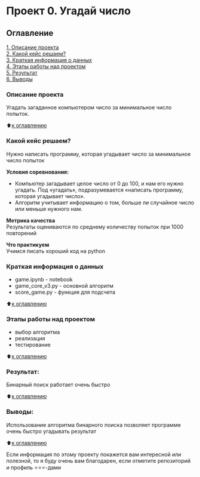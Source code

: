 # Проект 0. Угадай число

## Оглавление  
[1. Описание проекта](https://github.com/Vinnezor/python/blob/develop/project_0/README.md#Описание-проекта)  
[2. Какой кейс решаем?](https://github.com/Vinnezor/python/blob/develop/project_0/README.md#Какой-кейс-решаем)  
[3. Краткая информация о данных](https://github.com/Vinnezor/python/blob/develop/project_0/README.md#Краткая-информация-о-данных)  
[4. Этапы работы над проектом](https://github.com/Vinnezor/python/blob/develop/project_0/README.md#Этапы-работы-над-проектом)  
[5. Результат](https://github.com/Vinnezor/python/blob/develop/project_0/README.md#Результат)    
[6. Выводы](https://github.com/Vinnezor/python/blob/develop/project_0/README.md#Выводы) 

### Описание проекта    
Угадать загаданное компьютером число за минимальное число попыток.

:arrow_up:[к оглавлению](https://github.com/Vinnezor/python/blob/develop/project_0/README.md#Оглавление)



### Какой кейс решаем?    
Нужно написать программу, которая угадывает число за минимальное число попыток

**Условия соревнования:**  
- Компьютер загадывает целое число от 0 до 100, и нам его нужно угадать. Под «угадать», подразумевается «написать программу, которая угадывает число».
- Алгоритм учитывает информацию о том, больше ли случайное число или меньше нужного нам.

**Метрика качества**     
Результаты оцениваются по среднему количеству попыток при 1000 повторений

**Что практикуем**     
Учимся писать хороший код на python


### Краткая информация о данных
- game.ipynb - notebook
- game_core_v3.py - основной алгоритм
- score_game.py - функция для подсчета
  
:arrow_up:[к оглавлению](https://github.com/Vinnezor/python/blob/develop/project_0/README.md#Оглавление)


### Этапы работы над проектом  
- выбор алгоритма
- реализация 
- тестирование

:arrow_up:[к оглавлению](https://github.com/Vinnezor/python/blob/develop/project_0/README.md#Оглавление)


### Результат:  
Бинарный поиск работает очень быстро

:arrow_up:[к оглавлению](https://github.com/Vinnezor/python/blob/develop/project_0/README.md#Оглавление)


### Выводы:  
Использование алгоритма бинарного поиска позволяет программе очень быстро угадывать результат

:arrow_up:[к оглавлению](https://github.com/Vinnezor/python/blob/develop/project_0/README.md#Оглавление)


Если информация по этому проекту покажется вам интересной или полезной, то я буду очень вам благодарен, если отметите репозиторий и профиль ⭐️⭐️⭐️-дами